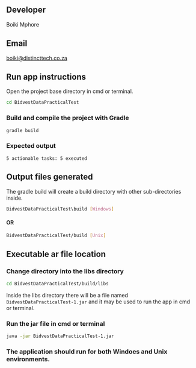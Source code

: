 ## Developer
Boiki Mphore

## Email
boiki@distincttech.co.za

## Run app instructions
Open the project base directory in cmd or terminal.

```bash
cd BidvestDataPracticalTest
```

### Build and compile the project with Gradle

```bash
gradle build
```

### Expected output
`5 actionable tasks: 5 executed`

## Output files generated
The gradle build will create a build directory with other sub-directories inside.

```bash
BidvestDataPracticalTest\build [Windows]
```
#### OR
```bash
BidvestDataPracticalTest/build [Unix]
```

## Executable ar file location
### Change directory into the libs directory

```bash
cd BidvestDataPracticalTest/build/libs
```

Inside the libs directory there will be a file named `BidvestDataPracticalTest-1.jar` and it may be used to run the app in cmd or terminal.

### Run the jar file in cmd or terminal
```bash
java -jar BidvestDataPracticalTest-1.jar
```

### The application should run for both Windoes and Unix environments.
